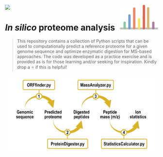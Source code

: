 <img src="https://img.shields.io/badge/Language-Python-yellow.svg" style="zoom:100%;" /> <!--- <img src="https://visitor-badge.glitch.me/badge?page_id=carlga.insilico-proteome-analysis&right_color=red&left_text=Total%20Visits" alt="visitor badge"/> -->
<img src="https://github.com/carlga/insilico-proteome-analysis/blob/main/pics/ms_hist.png" width=125 align="right">

# *In silico* proteome analysis

> This repository contains a collection of Python scripts that can be used to computationally predict
> a reference proteome for a given genome sequence and optimize enzymatic digestion for MS-based approaches.
> The code was developed as a practice exercise and is provided as is for those learning and/or seeking for inspiration.
> Kindly drop a :star: if this is helpful!

![infographic](./pics/insilico-proteome-analysis.png)
